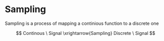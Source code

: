 # Sampling

Sampling is a process of mapping a continious function to a discrete one

$$
Continous \ Signal \xrightarrow{Sampling} Discrete \ Signal
$$
